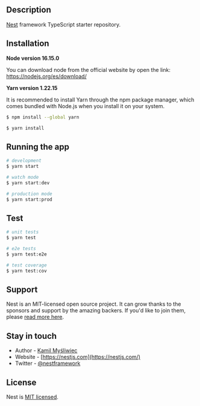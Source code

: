 ## Description


[Nest](https://github.com/nestjs/nest) framework TypeScript starter repository.

## Installation

**Node version 16.15.0**

You can download node from the official website by open the link: https://nodejs.org/es/download/

**Yarn version 1.22.15**

It is recommended to install Yarn through the npm package manager, which comes bundled with Node.js when you install it on your system.

```bash
$ npm install --global yarn
```

```bash
$ yarn install
```

## Running the app

```bash
# development
$ yarn start

# watch mode
$ yarn start:dev

# production mode
$ yarn start:prod
```

## Test

```bash
# unit tests
$ yarn test

# e2e tests
$ yarn test:e2e

# test coverage
$ yarn test:cov
```

## Support

Nest is an MIT-licensed open source project. It can grow thanks to the sponsors and support by the amazing backers. If you'd like to join them, please [read more here](https://docs.nestjs.com/support).

## Stay in touch

- Author - [Kamil Myśliwiec](https://kamilmysliwiec.com)
- Website - [https://nestjs.com](https://nestjs.com/)
- Twitter - [@nestframework](https://twitter.com/nestframework)

## License

Nest is [MIT licensed](LICENSE).
